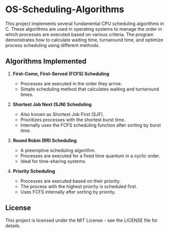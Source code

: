 # OS-Scheduling-Algorithms
This project implements several fundamental CPU scheduling algorithms in C. These algorithms are used in operating systems to manage the order in which processes are executed based on various criteria. The program demonstrates how to calculate waiting time, turnaround time, and optimize process scheduling using different methods.

## Algorithms Implemented

1. **First-Come, First-Served (FCFS) Scheduling**
   - Processes are executed in the order they arrive.
   - Simple scheduling method that calculates waiting and turnaround times.

2. **Shortest Job Next (SJN) Scheduling**
   - Also known as Shortest Job First (SJF).
   - Prioritizes processes with the shortest burst time.
   - Internally uses the FCFS scheduling function after sorting by burst time.

3. **Round Robin (RR) Scheduling**
   - A preemptive scheduling algorithm.
   - Processes are executed for a fixed time quantum in a cyclic order.
   - Ideal for time-sharing systems.

4. **Priority Scheduling**
   - Processes are executed based on their priority.
   - The process with the highest priority is scheduled first.
   - Uses FCFS internally after sorting by priority.
   

## License
This project is licensed under the MIT License - see the LICENSE file for details.
